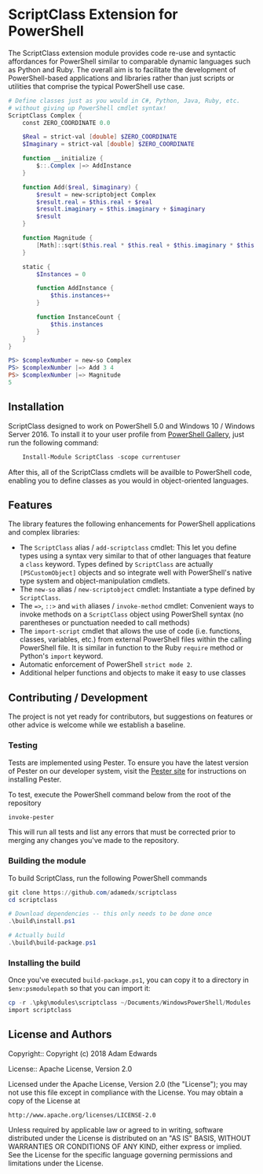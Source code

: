 ScriptClass Extension for PowerShell
====================================
The ScriptClass extension module provides code re-use and syntactic affordances for PowerShell similar to comparable dynamic languages such as Python and Ruby. The overall aim is to facilitate the development of PowerShell-based applications and libraries rather than just scripts or utilities that comprise the typical PowerShell use case.

```powershell
# Define classes just as you would in C#, Python, Java, Ruby, etc.
# without giving up PowerShell cmdlet syntax!
ScriptClass Complex {
    const ZERO_COORDINATE 0.0

    $Real = strict-val [double] $ZERO_COORDINATE
    $Imaginary = strict-val [double] $ZERO_COORDINATE

    function __initialize {
        $::.Complex |=> AddInstance
    }

    function Add($real, $imaginary) {
        $result = new-scriptobject Complex
        $result.real = $this.real + $real
        $result.imaginary = $this.imaginary + $imaginary
        $result
    }

    function Magnitude {
        [Math]::sqrt($this.real * $this.real + $this.imaginary * $this.imaginary)
    }

    static {
        $Instances = 0

        function AddInstance {
            $this.instances++
        }

        function InstanceCount {
            $this.instances
        }
    }
}

PS> $complexNumber = new-so Complex
PS> $complexNumber |=> Add 3 4
PS> $complexNumber |=> Magnitude
5
```


## Installation

ScriptClass designed to work on PowerShell 5.0 and Windows 10 / Windows Server 2016. To install it to your user profile from [PowerShell Gallery](https://www.powershellgallery.com/), just run the following command:

```powershell
    Install-Module ScriptClass -scope currentuser
```

After this, all of the ScriptClass cmdlets will be availble to PowerShell code, enabling you to define classes as you would in object-oriented languages.

## Features
The library features the following enhancements for PowerShell applications and complex libraries:

* The `ScriptClass` alias / `add-scriptclass` cmdlet: This let you define types using a syntax very similar to that of other languages that feature a `class` keyword. Types defined by `ScriptClass` are actually `[PSCustomObject]` objects and so integrate well with PowerShell's native type system and object-manipulation cmdlets.
* The `new-so` alias / `new-scriptobject` cmdlet: Instantiate a type defined by `ScriptClass`.
* The `=>`, `::>` and `with` aliases / `invoke-method` cmdlet: Convenient ways to invoke methods on a `ScriptClass` object using PowerShell syntax (no parentheses or punctuation needed to call methods)
* The `import-script` cmdlet that allows the use of code (i.e. functions, classes, variables, etc.) from external PowerShell files within the calling PowerShell file. It is similar in function to the Ruby `require` method or Python's `import` keyword.
* Automatic enforcement of PowerShell `strict mode 2`.
* Additional helper functions and objects to make it easy to use classes

## Contributing / Development
The project is not yet ready for contributors, but suggestions on features or other advice is welcome while we establish a baseline.

### Testing

Tests are implemented using Pester. To ensure you have the latest version of Pester on our developer system, visit the [Pester site](https://github.com/pester/Pester) for instructions on installing Pester.

To test, execute the PowerShell command below from the root of the repository

```powershell
invoke-pester
```

This will run all tests and list any errors that must be corrected prior to merging any changes you've made to the repository.

### Building the module

To build ScriptClass, run the following PowerShell commands

```powershell
git clone https://github.com/adamedx/scriptclass
cd scriptclass

# Download dependencies -- this only needs to be done once
.\build\install.ps1

# Actually build
.\build\build-package.ps1
```

### Installing the build

Once you've executed `build-package.ps1`, you can copy it to a directory in `$env:psmodulepath` so that you can import it:

```powershell
cp -r .\pkg\modules\scriptclass ~/Documents/WindowsPowerShell/Modules
import scriptclass
```

License and Authors
-------------------
Copyright:: Copyright (c) 2018 Adam Edwards

License:: Apache License, Version 2.0

Licensed under the Apache License, Version 2.0 (the "License");
you may not use this file except in compliance with the License.
You may obtain a copy of the License at

    http://www.apache.org/licenses/LICENSE-2.0

Unless required by applicable law or agreed to in writing, software
distributed under the License is distributed on an "AS IS" BASIS,
WITHOUT WARRANTIES OR CONDITIONS OF ANY KIND, either express or implied.
See the License for the specific language governing permissions and
limitations under the License.

